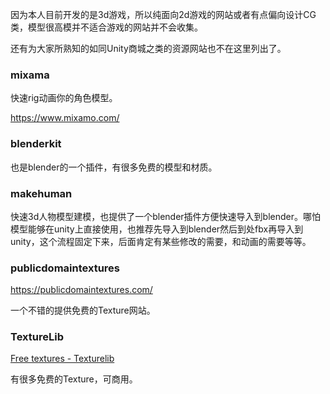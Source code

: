因为本人目前开发的是3d游戏，所以纯面向2d游戏的网站或者有点偏向设计CG类，模型很高模并不适合游戏的网站并不会收集。

还有为大家所熟知的如同Unity商城之类的资源网站也不在这里列出了。

### mixama

快速rig动画你的角色模型。

 https://www.mixamo.com/

### blenderkit

也是blender的一个插件，有很多免费的模型和材质。

### makehuman

快速3d人物模型建模，也提供了一个blender插件方便快速导入到blender。哪怕模型能够在unity上直接使用，也推荐先导入到blender然后到处fbx再导入到unity，这个流程固定下来，后面肯定有某些修改的需要，和动画的需要等等。

### publicdomaintextures 

https://publicdomaintextures.com/

一个不错的提供免费的Texture网站。

### TextureLib

[Free textures - Texturelib](http://texturelib.com/)

有很多免费的Texture，可商用。

